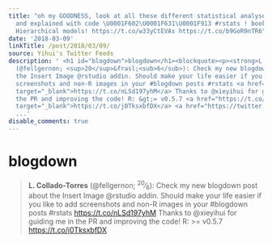 ```yaml
---
title: "oh my GOODNESS, look at all these different statistical analyses worked out
  and explained with code \U0001F602\U0001F631\U0001F913 #rstats ! bookdown! SEM!
  Hierarchical models! https://t.co/w33yCtEVAs https://t.co/b9GoR9nTR6"
date: '2018-03-09'
linkTitle: /post/2018/03/09/
source: Yihui's Twitter Feeds
description: ' <h1 id="blogdown">blogdown</h1><blockquote><p><strong>L. Collado-Torres</strong>
  (@fellgernon; <sup>20</sup>&frasl;<sub>6</sub>): Check my new blogdown post about
  the Insert Image @rstudio addin. Should make your life easier if you like to add
  screenshots and non-R images in your #blogdown posts #rstats <a href="https://t.co/nLSd197yhM"
  target="_blank">https://t.co/nLSd197yhM</a> Thanks to @xieyihui for guiding me in
  the PR and improving the code! R: &gt;= v0.5.7 <a href="https://t.co/j0TksxbfDX"
  target="_blank">https://t.co/j0TksxbfDX</a> <a href="https://twitter.com/xieyihui/status/97162114
  ...'
disable_comments: true
---
```

 <h1 id="blogdown">blogdown</h1><blockquote><p><strong>L. Collado-Torres</strong> (@fellgernon; <sup>20</sup>&frasl;<sub>6</sub>): Check my new blogdown post about the Insert Image @rstudio addin. Should make your life easier if you like to add screenshots and non-R images in your #blogdown posts #rstats <a href="https://t.co/nLSd197yhM" target="_blank">https://t.co/nLSd197yhM</a> Thanks to @xieyihui for guiding me in the PR and improving the code! R: &gt;= v0.5.7 <a href="https://t.co/j0TksxbfDX" target="_blank">https://t.co/j0TksxbfDX</a> <a href="https://twitter.com/xieyihui/status/97162114 ...